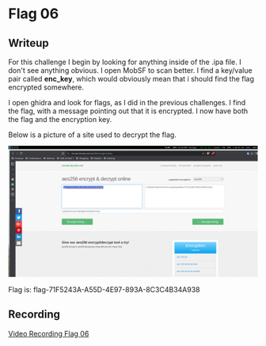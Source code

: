 # Flag 06

## Writeup 

For this challenge I begin by looking for anything inside of the .ipa file. I don't see anything obvious. I open MobSF to scan better. I find a key/value pair called **enc_key**, which would obviously mean that i should find the flag encrypted somewhere.

I open ghidra and look for flags, as I did in the previous challenges. I find the flag, with a message pointing out that it is encrypted. I now have both the flag and the encryption key. 

Below is a picture of a site used to decrypt the flag.

![Decrypted flag](2025-04-12_15-35.png)

Flag is:  flag-71F5243A-A55D-4E97-893A-8C3C4B34A938

## Recording

[Video Recording Flag 06](https://youtu.be/bktbJRnQP_s)